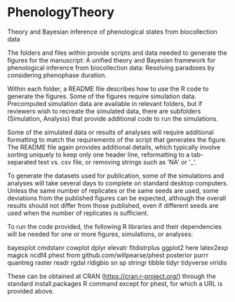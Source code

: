 # PhenologyTheory
Theory and Bayesian inference of phenological states from biocollection data

The folders and files within provide scripts and data needed to generate the figures for the manuscript: A unified theory and Bayesian framework for phenological inference from biocollection data:
Resolving paradoxes by considering phenophase duration. 

Within each folder, a README file describes how to use the R code to generate the figures. Some of the figures require simulation data. Precomputed simulation data are available in relevant folders, but if reviewers wish to recreate the simulated data, there are subfolders (Simulation, Analysis) that provide additional code to run the simulations.

Some of the simulated data or results of analyses will require additional formatting to match the requirements of the script that generates the figure. The README file again provides additional details, which typically involve sorting uniquely to keep only one header line, reformatting to a tab-separated text vs. csv file, or removing strings such as 'NA' or '_'.

To generate the datasets used for publication, some of the simulations and analyses will take several days to complete on standard desktop computers. Unless the same number of replicates or the same seeds are used, some deviations from the published figures can be expected, although the overall results should not differ from those published, even if different seeds are used when the number of replicates is sufficient. 

To run the code provided, the following R libraries and their dependencies will be needed for one or more figures, simulations, or analyses:

bayesplot
cmdstanr
cowplot
dplyr
elevatr
fitdistrplus
ggplot2
here
latex2exp
magick
ncdf4
phest from github.com/willpearse/phest
posterior
purrr
quantreg
raster
readr
rgdal
ridigbio
sn
sp
stringr
tibble
tidyr
tidyverse
viridis

These can be obtained at CRAN (https://cran.r-project.org/) through the standard install.packages R command except for phest, for which a URL is provided above.



